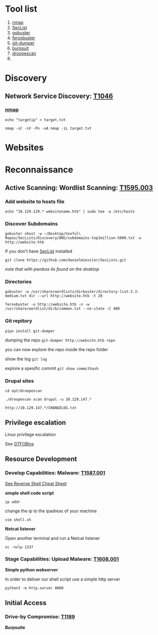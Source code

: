 # Tool list
1. [nmap](https://www.kali.org/tools/nmap/)
2. [SecList](https://www.kali.org/tools/seclists/)
3. [gobuster](https://www.kali.org/tools/gobuster/)
4. [feroxbuster](https://github.com/epi052/feroxbuster)
5. [git-dumper](https://github.com/arthaud/git-dumper)
6. [burpsuit](https://www.kali.org/tools/burpsuite/)
7. [droopescan]()
8. 



# Discovery
## Network Service Discovery: [T1046](https://attack.mitre.org/techniques/T1046/)
### [nmap](https://github.com/Johan-p/nmap-cheatsheet)

`echo "targetip" > target.txt`

`nmap -sC -sV -Pn -oA nmap -iL target.txt`


# Websites
# Reconnaissance
## Active Scanning: Wordlist Scanning: [T1595.003](https://attack.mitre.org/techniques/T1595/003/) 

### Add website to hosts file

`echo "10.129.129.* websitename.htb" | sudo tee -a /etc/hosts`

### Discover Subdomains

`gobuster vhost -w ~/Desktop/Useful\ Repos/SecLists/Discovery/DNS/subdomains-top1million-5000.txt -u http://website.htb`

If you don't have [SecList](https://www.kali.org/tools/seclists/) installed

`git clone https://github.com/danielmiessler/SecLists.git`
 
 *note that with pwnbox its found on the desktop*

### Directories

`gobuster -w /usr/share/wordlists/dirbuster/directory-list-2.3-medium.txt dir --url http://website.htb -t 20`

`feroxbuster -u http://website.htb -n -w /usr/share/wordlist/dirb/common.txt --no-state -C 400`

### Git repitory

`pipx install git-dumper`

dumping the repo
`git-dumper http://website.htb repo`

you can now explore the repo inside the repo folder

show the log
`git log`

explore a spesific commit
`git show commithash`



### Drupal sites
 
`cd opt/droopescan`

`./droopescan scan drupal -u 10.129.147.*`

`http://10.129.147.*/CHANGELOG.txt`


## Privilege escalation

Linux privilege escalation

See [GTFOBins](https://gtfobins.github.io/) 


## Resource Development
### Develop Capabilities: Malware: [T1587.001](https://attack.mitre.org/techniques/T1587/001/)

[See Reverse Shell Cheat Sheet](https://github.com/swisskyrepo/PayloadsAllTheThings/blob/master/Methodology%20and%20Resources/Reverse%20Shell%20Cheatsheet.md#groovy)

**simple shell code script**

`ip addr`

change the ip to the ipadress of your machine

`vim shell.sh`


**Netcat listener**

Open another terminal and run a Netcat listener

`nc -nvlp 1337`

### Stage Capabilities: Upload Malware: [T1608.001](https://attack.mitre.org/techniques/T1608/001/)
**Simple python webserver**

In order to deliver our shell script use a simple http server

`python3 -m http.server 8000`


## Initial Access
###  Drive-by Compromise: [T1189](https://attack.mitre.org/techniques/T1189/) 

**Burpsuite**




